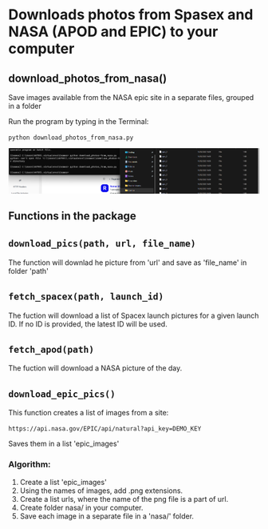 # Downloads photos from Spasex and NASA (APOD and EPIC) to your computer

## download_photos_from_nasa()

Save images available from the NASA epic site in a separate files, grouped in a folder


Run the program by typing in the Terminal: 


`python download_photos_from_nasa.py`

![code on command line](/2023-02-16.png)

## Functions in the package

## `download_pics(path, url, file_name)`

The function will downlad he picture from 'url' and save as 'file_name' in folder 'path'


## `fetch_spacex(path, launch_id)`

The fuction will download a list of Spacex launch pictures for a given launch ID. If no ID is provided, the latest ID will be used.


## `fetch_apod(path)`

The fuction will download a NASA picture of the day.


## `download_epic_pics()`

This function creates a list of images from a site:  

`https://api.nasa.gov/EPIC/api/natural?api_key=DEMO_KEY`

Saves them in a list 'epic_images'


### Algorithm:

1. Create a list 'epic_images'
2. Using the names of images, add .png extensions.
3. Create a list urls, where the name of the png file is a part of url.
4. Create folder nasa/ in your computer.
5. Save each image in a separate file in a 'nasa/' folder.


